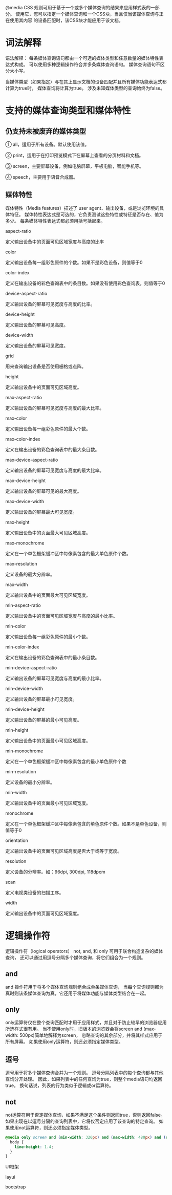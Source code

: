 @media CSS 规则可用于基于一个或多个媒体查询的结果来应用样式表的一部分。 使用它，您可以指定一个媒体查询和一个CSS块，当且仅当该媒体查询与正在使用其内容 的设备匹配时，该CSS块才能应用于该文档。

# 词法解释

语法解释： 每条媒体查询语句都由一个可选的媒体类型和任意数量的媒体特性表达式构成。 可以使用多种逻辑操作符合并多条媒体查询语句。 媒体查询语句不区分大小写。

当媒体类型（如果指定）与在其上显示文档的设备匹配并且所有媒体功能表达式都计算为true时， 媒体查询将计算为true。 涉及未知媒体类型的查询始终为false。

# 支持的媒体查询类型和媒体特性

## 仍支持未被废弃的媒体类型

① all，适用于所有设备。默认使用该值。

② print，适用于在打印预览模式下在屏幕上查看的分页材料和文档。

③ screen，主要屏幕设备，例如电脑屏幕，平板电脑，智能手机等。

④ speech，主要用于语音合成器。

## 媒体特性

媒体特性（Media features）描述了 user agent、输出设备，或是浏览环境的具体特征。 媒体特性表达式是可选的，它负责测试这些特性或特征是否存在、值为多少。 每条媒体特性表达式都必须用括号括起来。

aspect-ratio

定义输出设备中的页面可见区域宽度与高度的比率

color

定义输出设备每一组彩色原件的个数。如果不是彩色设备，则值等于0

color-index

定义在输出设备的彩色查询表中的条目数。如果没有使用彩色查询表，则值等于0

device-aspect-ratio

定义输出设备的屏幕可见宽度与高度的比率。

device-height

定义输出设备的屏幕可见高度。

device-width

定义输出设备的屏幕可见宽度。

grid

用来查询输出设备是否使用栅格或点阵。

height

定义输出设备中的页面可见区域高度。

max-aspect-ratio

定义输出设备的屏幕可见宽度与高度的最大比率。

max-color

定义输出设备每一组彩色原件的最大个数。

max-color-index

定义在输出设备的彩色查询表中的最大条目数。

max-device-aspect-ratio

定义输出设备的屏幕可见宽度与高度的最大比率。

max-device-height

定义输出设备的屏幕可见的最大高度。

max-device-width

定义输出设备的屏幕最大可见宽度。

max-height

定义输出设备中的页面最大可见区域高度。

max-monochrome

定义在一个单色框架缓冲区中每像素包含的最大单色原件个数。

max-resolution

定义设备的最大分辨率。

max-width

定义输出设备中的页面最大可见区域宽度。

min-aspect-ratio

定义输出设备中的页面可见区域宽度与高度的最小比率。

min-color

定义输出设备每一组彩色原件的最小个数。

min-color-index

定义在输出设备的彩色查询表中的最小条目数。

min-device-aspect-ratio

定义输出设备的屏幕可见宽度与高度的最小比率。

min-device-width

定义输出设备的屏幕最小可见宽度。

min-device-height

定义输出设备的屏幕的最小可见高度。

min-height

定义输出设备中的页面最小可见区域高度。

min-monochrome

定义在一个单色框架缓冲区中每像素包含的最小单色原件个数

min-resolution

定义设备的最小分辨率。

min-width

定义输出设备中的页面最小可见区域宽度。

monochrome

定义在一个单色框架缓冲区中每像素包含的单色原件个数。如果不是单色设备，则值等于0

orientation

定义输出设备中的页面可见区域高度是否大于或等于宽度。

resolution

定义设备的分辨率。如：96dpi, 300dpi, 118dpcm

scan

定义电视类设备的扫描工序。

width

定义输出设备中的页面可见区域宽度。

# 逻辑操作符

逻辑操作符（logical operators） not, and, 和 only 可用于联合构造复杂的媒体查询， 还可以通过用逗号分隔多个媒体查询，将它们组合为一个规则。

## and

and 操作符用于将多个媒体查询规则组合成单条媒体查询， 当每个查询规则都为真时则该条媒体查询为真，它还用于将媒体功能与媒体类型结合在一起。

## only

only运算符仅在整个查询匹配时才用于应用样式，并且对于防止较早的浏览器应用所选样式很有用。 当不使用only时，旧版本的浏览器会将screen and (max-width: 500px)简单地解释为screen， 忽略查询的其余部分，并将其样式应用于所有屏幕。 如果使用only运算符，则还必须指定媒体类型。

## 逗号

逗号用于将多个媒体查询合并为一个规则。 逗号分隔列表中的每个查询都与其他查询分开处理。 因此，如果列表中的任何查询为true，则整个media语句均返回true。 换句话说，列表的行为类似于逻辑或or运算符。

## not

not运算符用于否定媒体查询，如果不满足这个条件则返回true，否则返回false。 如果出现在以逗号分隔的查询列表中，它将仅否定应用了该查询的特定查询。 如果使用not运算符，则还必须指定媒体类型。

```css
@media only screen and (min-width: 320px) and (max-width: 480px) and (resolution: 150dpi) {
  body {
    line-height: 1.4;
  }
}
```

UI框架

layui

bootstrap